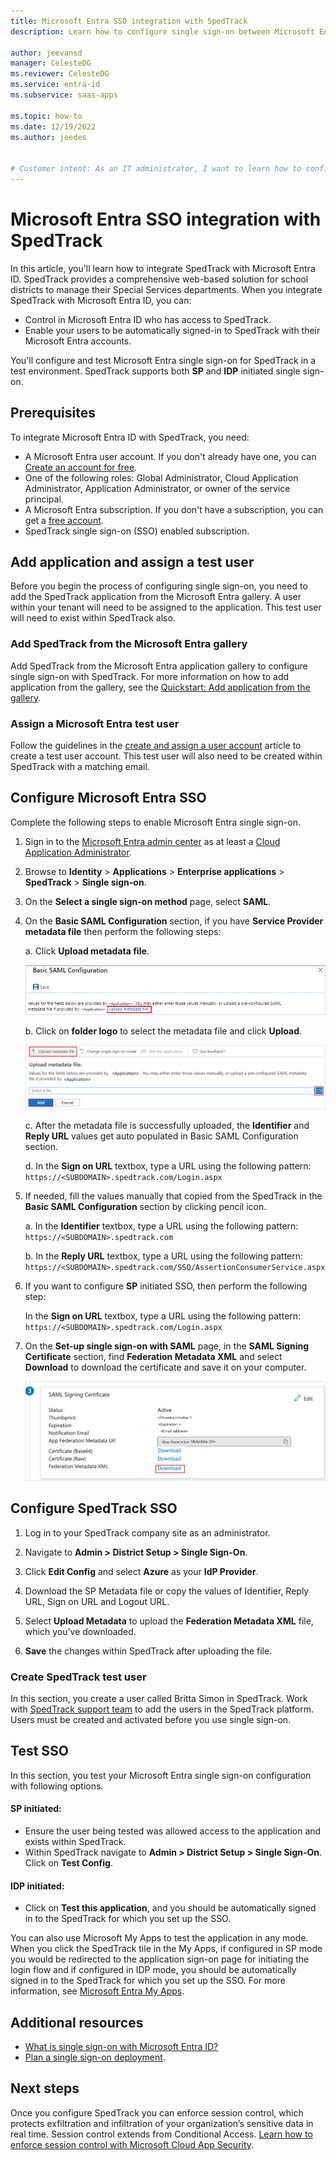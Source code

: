 ```yaml
---
title: Microsoft Entra SSO integration with SpedTrack
description: Learn how to configure single sign-on between Microsoft Entra ID and SpedTrack.

author: jeevansd
manager: CelesteDG
ms.reviewer: CelesteDG
ms.service: entra-id
ms.subservice: saas-apps

ms.topic: how-to
ms.date: 12/19/2022
ms.author: jeedes


# Customer intent: As an IT administrator, I want to learn how to configure single sign-on between Microsoft Entra ID and SpedTrack so that I can control who has access to SpedTrack, enable automatic sign-in with Microsoft Entra accounts, and manage my accounts in one central location.
---
```


# Microsoft Entra SSO integration with SpedTrack

In this article, you'll learn how to integrate SpedTrack with Microsoft Entra ID. SpedTrack provides a comprehensive web-based solution for school districts to manage their Special Services departments. When you integrate SpedTrack with Microsoft Entra ID, you can:

* Control in Microsoft Entra ID who has access to SpedTrack.
* Enable your users to be automatically signed-in to SpedTrack with their Microsoft Entra accounts.

You'll configure and test Microsoft Entra single sign-on for SpedTrack in a test environment. SpedTrack supports both **SP** and **IDP** initiated single sign-on.

## Prerequisites

To integrate Microsoft Entra ID with SpedTrack, you need:

* A Microsoft Entra user account. If you don't already have one, you can [Create an account for free](https://azure.microsoft.com/free/?WT.mc_id=A261C142F).
* One of the following roles: Global Administrator, Cloud Application Administrator, Application Administrator, or owner of the service principal.
* A Microsoft Entra subscription. If you don't have a subscription, you can get a [free account](https://azure.microsoft.com/free/).
* SpedTrack single sign-on (SSO) enabled subscription.

## Add application and assign a test user

Before you begin the process of configuring single sign-on, you need to add the SpedTrack application from the Microsoft Entra gallery. A user within your tenant will need to be assigned to the application. This test user will need to exist within SpedTrack also. 

<a name='add-spedtrack-from-the-azure-ad-gallery'></a>

### Add SpedTrack from the Microsoft Entra gallery

Add SpedTrack from the Microsoft Entra application gallery to configure single sign-on with SpedTrack. For more information on how to add application from the gallery, see the [Quickstart: Add application from the gallery](~/identity/enterprise-apps/add-application-portal.md).

<a name='assign-an-azure-ad-test-user'></a>

### Assign a Microsoft Entra test user

Follow the guidelines in the [create and assign a user account](~/identity/enterprise-apps/add-application-portal-assign-users.md) article to create a test user account. This test user will also need to be created within SpedTrack with a matching email.

<a name='configure-azure-ad-sso'></a>

## Configure Microsoft Entra SSO

Complete the following steps to enable Microsoft Entra single sign-on.

1. Sign in to the [Microsoft Entra admin center](https://entra.microsoft.com) as at least a [Cloud Application Administrator](~/identity/role-based-access-control/permissions-reference.md#cloud-application-administrator).
1. Browse to **Identity** > **Applications** > **Enterprise applications** > **SpedTrack** > **Single sign-on**.
1. On the **Select a single sign-on method** page, select **SAML**.

1. On the **Basic SAML Configuration** section, if you have **Service Provider metadata file** then perform the following steps:

	a. Click **Upload metadata file**.

    ![Screenshot shows how to upload metadata file.](common/upload-metadata.png "File")

	b. Click on **folder logo** to select the metadata file and click **Upload**.

	![Screenshot shows how to choose and browse metadata file.](common/browse-upload-metadata.png "Folder")

	c. After the metadata file is successfully uploaded, the **Identifier** and **Reply URL** values get auto populated in Basic SAML Configuration section.

	d. In the **Sign on URL** textbox, type a URL using the following pattern:
    `https://<SUBDOMAIN>.spedtrack.com/Login.aspx`

1. If needed, fill the values manually that copied from the SpedTrack in the **Basic SAML Configuration** section by clicking pencil icon.

    a. In the **Identifier** textbox, type a URL using the following pattern:
    `https://<SUBDOMAIN>.spedtrack.com`

    b. In the **Reply URL** textbox, type a URL using the following pattern:
    `https://<SUBDOMAIN>.spedtrack.com/SSO/AssertionConsumerService.aspx`

1. If you want to configure **SP** initiated SSO, then perform the following step:  

    In the **Sign on URL** textbox, type a URL using the following pattern:
    `https://<SUBDOMAIN>.spedtrack.com/Login.aspx`

1. On the **Set-up single sign-on with SAML** page, in the **SAML Signing Certificate** section,  find **Federation Metadata XML** and select **Download** to download the certificate and save it on your computer.

    ![Screenshot shows the Certificate download link.](common/metadataxml.png "Certificate")

## Configure SpedTrack SSO

1. Log in to your SpedTrack company site as an administrator.

1. Navigate to **Admin > District Setup > Single Sign-On**.

1. Click **Edit Config** and select **Azure** as your **IdP Provider**.

1. Download the SP Metadata file or copy the values of Identifier, Reply URL, Sign on URL and Logout URL. 

1. Select **Upload Metadata** to upload the **Federation Metadata XML** file, which you've downloaded.

1. **Save** the changes within SpedTrack after uploading the file. 

### Create SpedTrack test user

In this section, you create a user called Britta Simon in SpedTrack. Work with [SpedTrack support team](mailto:support@spedtrack.com) to add the users in the SpedTrack platform. Users must be created and activated before you use single sign-on.

## Test SSO 

In this section, you test your Microsoft Entra single sign-on configuration with following options. 

#### SP initiated:

* Ensure the user being tested was allowed access to the application and exists within SpedTrack.
* Within SpedTrack navigate to **Admin > District Setup > Single Sign-On**. Click on **Test Config**. 

#### IDP initiated:

* Click on **Test this application**, and you should be automatically signed in to the SpedTrack for which you set up the SSO. 

You can also use Microsoft My Apps to test the application in any mode. When you click the SpedTrack tile in the My Apps, if configured in SP mode you would be redirected to the application sign-on page for initiating the login flow and if configured in IDP mode, you should be automatically signed in to the SpedTrack for which you set up the SSO. For more information, see [Microsoft Entra My Apps](/azure/active-directory/manage-apps/end-user-experiences#azure-ad-my-apps).

## Additional resources

* [What is single sign-on with Microsoft Entra ID?](~/identity/enterprise-apps/what-is-single-sign-on.md)
* [Plan a single sign-on deployment](~/identity/enterprise-apps/plan-sso-deployment.md).

## Next steps

Once you configure SpedTrack you can enforce session control, which protects exfiltration and infiltration of your organization’s sensitive data in real time. Session control extends from Conditional Access. [Learn how to enforce session control with Microsoft Cloud App Security](/cloud-app-security/proxy-deployment-aad).
